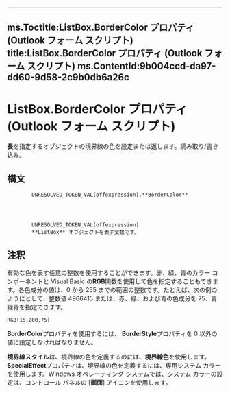 

---
ms.Toctitle:ListBox.BorderColor プロパティ (Outlook フォーム スクリプト)
title:ListBox.BorderColor プロパティ (Outlook フォーム スクリプト)
ms.ContentId:9b004ccd-da97-dd60-9d58-2c9b0db6a26c
---
# ListBox.BorderColor プロパティ (Outlook フォーム スクリプト)




**長**を指定するオブジェクトの境界線の色を設定または返します。読み取り/書き込み。

## 構文

            UNRESOLVED_TOKEN_VAL(offexpression).**BorderColor**




            UNRESOLVED_TOKEN_VAL(offexpression)
            **ListBox** オブジェクトを表す変数です。



## 注釈
有効な色を表す任意の整数を使用することができます。赤、緑、青のカラー コンポーネントと Visual Basic の**RGB**関数を使用して色を指定することもできます。各色成分の値は、0 から 255 までの範囲の整数です。たとえば、次の例のようにとして、整数値 4966415 または、赤、緑、および青の色成分を 75、青緑青を指定できます。

```sourcecode
RGB(15,200,75)
```




**BorderColor**プロパティを使用するには、 **BorderStyle**プロパティを 0 以外の値に設定しなければなりません。



**境界線スタイル**は、境界線の色を定義するのには、**境界線色**を使用します。**SpecialEffect**プロパティは、境界線の色を定義するには、専用システム カラーを使用します。Windows オペレーティング システムでは、システム カラーの設定は、コントロール パネルの [**画面**] アイコンを使用します。




